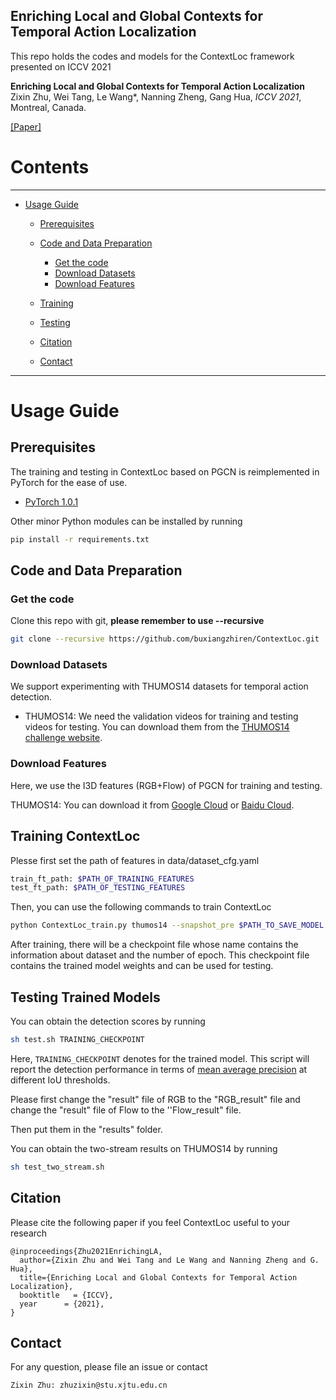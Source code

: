 ## Enriching Local and Global Contexts for Temporal Action Localization



This repo holds the codes and models for the ContextLoc framework presented on ICCV 2021

**Enriching Local and Global Contexts for Temporal Action Localization**
Zixin Zhu, Wei Tang, Le Wang*, Nanning Zheng, Gang Hua,  *ICCV 2021*, Montreal, Canada.

[[Paper]](https://arxiv.org/pdf/2107.12960.pdf)




# Contents
----

* [Usage Guide](#usage-guide)
   * [Prerequisites](#prerequisites)
   * [Code and Data Preparation](#code-and-data-preparation)
      * [Get the code](#get-the-code)
      * [Download Datasets](#download-datasets)
      * [Download Features](#download-features)
   * [Training](#training-ContextLoc)
   * [Testing](#testing-trained-models)

   * [Citation](#citation)
   * [Contact](#contact)


----
# Usage Guide

## Prerequisites


The training and testing in ContextLoc based on PGCN is reimplemented in PyTorch for the ease of use. 

- [PyTorch 1.0.1][pytorch]
                   
Other minor Python modules can be installed by running

```bash
pip install -r requirements.txt
```

 
 
## Code and Data Preparation


### Get the code

Clone this repo with git, **please remember to use --recursive**

```bash
git clone --recursive https://github.com/buxiangzhiren/ContextLoc.git
```

### Download Datasets

We support experimenting with THUMOS14 datasets for temporal action detection.

- THUMOS14: We need the validation videos for training and testing videos for testing. 
You can download them from the [THUMOS14 challenge website][thumos14].
 


### Download Features

Here, we use the I3D features (RGB+Flow) of PGCN for training and testing. 

THUMOS14: You can download it from [Google Cloud][features_google] or [Baidu Cloud][features_baidu].



## Training ContextLoc


Plesse first set the path of features in data/dataset_cfg.yaml

```bash
train_ft_path: $PATH_OF_TRAINING_FEATURES
test_ft_path: $PATH_OF_TESTING_FEATURES
```


Then, you can use the following commands to train ContextLoc

```bash
python ContextLoc_train.py thumos14 --snapshot_pre $PATH_TO_SAVE_MODEL
```

After training, there will be a checkpoint file whose name contains the information about dataset and the number of epoch.
This checkpoint file contains the trained model weights and can be used for testing.

## Testing Trained Models




You can obtain the detection scores by running 

```bash
sh test.sh TRAINING_CHECKPOINT
```

Here, `TRAINING_CHECKPOINT` denotes for the trained model.
This script will report the detection performance in terms of [mean average precision][map] at different IoU thresholds.

Please first change the "result" file of RGB to the "RGB_result" file and change the "result" file of Flow to the ''Flow_result" file.

Then put them in the "results" folder.

You can obtain the two-stream results on THUMOS14 by running
```bash
sh test_two_stream.sh
```


## Citation


Please cite the following paper if you feel ContextLoc useful to your research

```
@inproceedings{Zhu2021EnrichingLA,
  author={Zixin Zhu and Wei Tang and Le Wang and Nanning Zheng and G. Hua},
  title={Enriching Local and Global Contexts for Temporal Action Localization},
  booktitle   = {ICCV},
  year      = {2021},
}
```

## Contact
For any question, please file an issue or contact
```
Zixin Zhu: zhuzixin@stu.xjtu.edu.cn
```



[ucf101]:http://crcv.ucf.edu/data/UCF101.php
[hmdb51]:http://serre-lab.clps.brown.edu/resource/hmdb-a-large-human-motion-database/
[caffe]:https://github.com/yjxiong/caffe
[df]:https://github.com/yjxiong/dense_flow
[anaconda]:https://www.continuum.io/downloads
[tdd]:https://github.com/wanglimin/TDD
[anet]:https://github.com/yjxiong/anet2016-cuhk
[faq]:https://github.com/yjxiong/temporal-segment-networks/wiki/Frequently-Asked-Questions
[bs_line]:https://github.com/yjxiong/temporal-segment-networks/blob/master/models/ucf101/tsn_bn_inception_flow_train_val.prototxt#L8
[bug]:https://github.com/yjxiong/caffe/commit/c0d200ba0ed004edcfd387163395be7ea309dbc3
[tsn_site]:http://yjxiong.me/others/tsn/
[custom guide]:https://github.com/yjxiong/temporal-segment-networks/wiki/Working-on-custom-datasets.
[thumos14]:http://crcv.ucf.edu/THUMOS14/download.html
[tsn]:https://github.com/yjxiong/temporal-segment-networks
[anet_down]:https://github.com/activitynet/ActivityNet/tree/master/Crawler
[map]:http://homepages.inf.ed.ac.uk/ckiw/postscript/ijcv_voc09.pdf
[action_kinetics]:http://yjxiong.me/others/kinetics_action/
[pytorch]:https://github.com/pytorch/pytorch
[ssn]:http://yjxiong.me/others/ssn/
[untrimmednets]:https://github.com/wanglimin/UntrimmedNet
[emv]:https://github.com/zbwglory/MV-release
[features_google]: https://drive.google.com/open?id=1C6829qlU_vfuiPdJSqHz3qSqqc0SDCr_
[features_baidu]: https://pan.baidu.com/s/1Dqbcm5PKbK-8n0ZT9KzxGA
[features_baidu_anet_flow]: https://pan.baidu.com/s/1irWHfdF8RJCQcy1D10GlfA 
[features_google_anet_rgb]: https://drive.google.com/drive/folders/1UHT3S--vo8MCT8AX3ajHE6TcAThDxFlF?usp=sharing 
